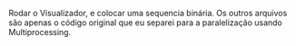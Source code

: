 Rodar o Visualizador, e colocar uma sequencia binária. Os outros arquivos são apenas o código original que eu separei para a paralelização usando Multiprocessing.
